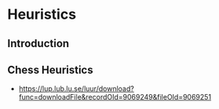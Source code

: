 # Heuristics

## Introduction


## Chess Heuristics
* https://lup.lub.lu.se/luur/download?func=downloadFile&recordOId=9069249&fileOId=9069251